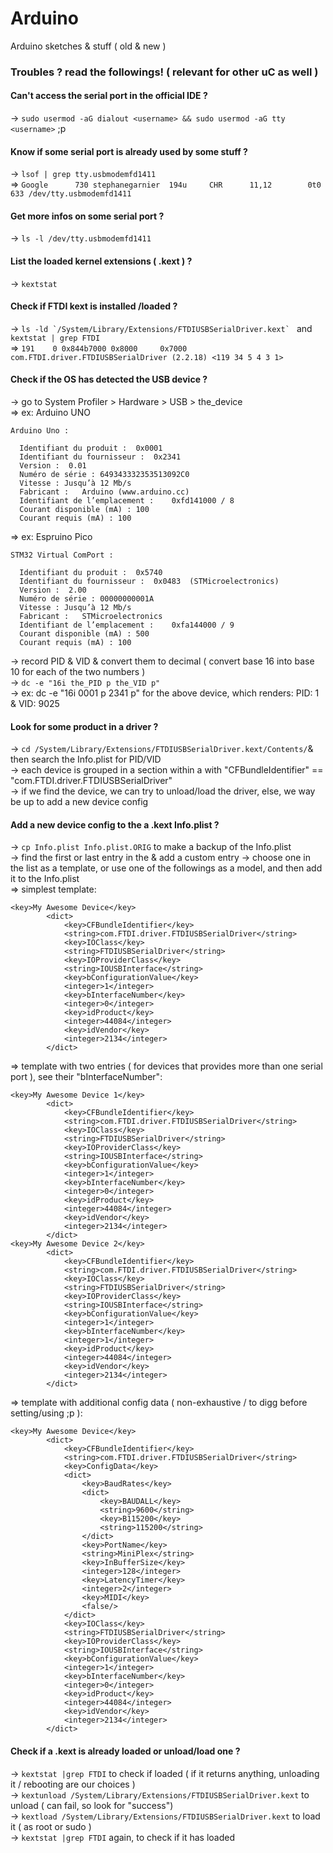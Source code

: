 # Arduino
Arduino sketches &amp; stuff ( old &amp; new )

### Troubles ? read the followings! ( relevant for other uC as well )

#### Can't access the serial port in the official IDE ?
-> ```sudo usermod -aG dialout <username> && sudo usermod -aG tty <username>``` ;p

#### Know if some serial port is already used by some stuff ?
-> ```lsof | grep tty.usbmodemfd1411```  
=> ```Google      730 stephanegarnier  194u     CHR      11,12        0t0      633 /dev/tty.usbmodemfd1411```

#### Get more infos on some serial port ?
-> ```ls -l /dev/tty.usbmodemfd1411```

#### List the loaded kernel extensions ( .kext ) ?
-> ```kextstat```

#### Check if FTDI kext is installed /loaded ?
-> ```ls -ld `/System/Library/Extensions/FTDIUSBSerialDriver.kext` ``` and ```kextstat | grep FTDI```  
=> ```191    0 0x844b7000 0x8000     0x7000     com.FTDI.driver.FTDIUSBSerialDriver (2.2.18) <119 34 5 4 3 1>```

#### Check if the OS has detected the USB device ?
-> go to System Profiler > Hardware > USB > the_device  
=> ex: Arduino UNO
```
Arduino Uno :

  Identifiant du produit :	0x0001
  Identifiant du fournisseur :	0x2341
  Version :	 0.01
  Numéro de série :	649343332353513092C0
  Vitesse :	Jusqu’à 12 Mb/s
  Fabricant :	Arduino (www.arduino.cc)
  Identifiant de l’emplacement :	0xfd141000 / 8
  Courant disponible (mA) :	100
  Courant requis (mA) :	100
```
=> ex: Espruino Pico
```
STM32 Virtual ComPort :

  Identifiant du produit :	0x5740
  Identifiant du fournisseur :	0x0483  (STMicroelectronics)
  Version :	 2.00
  Numéro de série :	00000000001A
  Vitesse :	Jusqu’à 12 Mb/s
  Fabricant :	STMicroelectronics
  Identifiant de l’emplacement :	0xfa144000 / 9
  Courant disponible (mA) :	500
  Courant requis (mA) :	100
```
-> record PID & VID & convert them to decimal ( convert base 16 into base 10 for each of the two numbers )  
-> ```dc -e "16i the_PID p the_VID p"```  
-> ex: dc -e "16i 0001 p 2341 p" for the above device, which renders: PID: 1 & VID: 9025  

#### Look for some product in a driver ?
-> ```cd /System/Library/Extensions/FTDIUSBSerialDriver.kext/Contents/```& then search the Info.plist for PID/VID  
-> each device is grouped in a section within a <dict> with "CFBundleIdentifier" == "com.FTDI.driver.FTDIUSBSerialDriver"  
-> if we find the device, we can try to unload/load the driver, else, we way be up to add a new device config  

#### Add a new device config to the a .kext Info.plist ?
-> ```cp Info.plist Info.plist.ORIG``` to make a backup of the Info.plist  
-> find the first or last entry in the <dict>  & add a custom entry
-> choose one in the list as a template, or use one of the followings as a model, and then add it to the Info.plist  
=> simplest template:
```
<key>My Awesome Device</key>
		<dict>
			<key>CFBundleIdentifier</key>
			<string>com.FTDI.driver.FTDIUSBSerialDriver</string>
			<key>IOClass</key>
			<string>FTDIUSBSerialDriver</string>
			<key>IOProviderClass</key>
			<string>IOUSBInterface</string>
			<key>bConfigurationValue</key>
			<integer>1</integer>
			<key>bInterfaceNumber</key>
			<integer>0</integer>
			<key>idProduct</key>
			<integer>44084</integer>
			<key>idVendor</key>
			<integer>2134</integer>
		</dict>
```
=> template with two entries ( for devices that provides more than one serial port ), see their "bInterfaceNumber":
```
<key>My Awesome Device 1</key>
		<dict>
			<key>CFBundleIdentifier</key>
			<string>com.FTDI.driver.FTDIUSBSerialDriver</string>
			<key>IOClass</key>
			<string>FTDIUSBSerialDriver</string>
			<key>IOProviderClass</key>
			<string>IOUSBInterface</string>
			<key>bConfigurationValue</key>
			<integer>1</integer>
			<key>bInterfaceNumber</key>
			<integer>0</integer>
			<key>idProduct</key>
			<integer>44084</integer>
			<key>idVendor</key>
			<integer>2134</integer>
		</dict>
<key>My Awesome Device 2</key>
		<dict>
			<key>CFBundleIdentifier</key>
			<string>com.FTDI.driver.FTDIUSBSerialDriver</string>
			<key>IOClass</key>
			<string>FTDIUSBSerialDriver</string>
			<key>IOProviderClass</key>
			<string>IOUSBInterface</string>
			<key>bConfigurationValue</key>
			<integer>1</integer>
			<key>bInterfaceNumber</key>
			<integer>1</integer>
			<key>idProduct</key>
			<integer>44084</integer>
			<key>idVendor</key>
			<integer>2134</integer>
		</dict>
```
=> template with additional config data ( non-exhaustive / to digg before setting/using ;p ):
```
<key>My Awesome Device</key>
		<dict>
			<key>CFBundleIdentifier</key>
			<string>com.FTDI.driver.FTDIUSBSerialDriver</string>
			<key>ConfigData</key>
			<dict>
				<key>BaudRates</key>
				<dict>
					<key>BAUDALL</key>
					<string>9600</string>
					<key>B115200</key>
					<string>115200</string>
				</dict>
				<key>PortName</key>
				<string>MiniPlex</string>
				<key>InBufferSize</key>
				<integer>128</integer>
				<key>LatencyTimer</key>
				<integer>2</integer>
				<key>MIDI</key>
				<false/>
			</dict>
			<key>IOClass</key>
			<string>FTDIUSBSerialDriver</string>
			<key>IOProviderClass</key>
			<string>IOUSBInterface</string>
			<key>bConfigurationValue</key>
			<integer>1</integer>
			<key>bInterfaceNumber</key>
			<integer>0</integer>
			<key>idProduct</key>
			<integer>44084</integer>
			<key>idVendor</key>
			<integer>2134</integer>
		</dict>
```

#### Check if a .kext is already loaded or unload/load one ?
-> ```kextstat |grep FTDI``` to check if loaded ( if it returns anything, unloading it / rebooting are our choices )  
-> ```kextunload /System/Library/Extensions/FTDIUSBSerialDriver.kext``` to unload ( can fail, so look for "success")  
-> ```kextload /System/Library/Extensions/FTDIUSBSerialDriver.kext``` to load it ( as root or sudo )  
-> ```kextstat |grep FTDI``` again, to check if it has loaded
